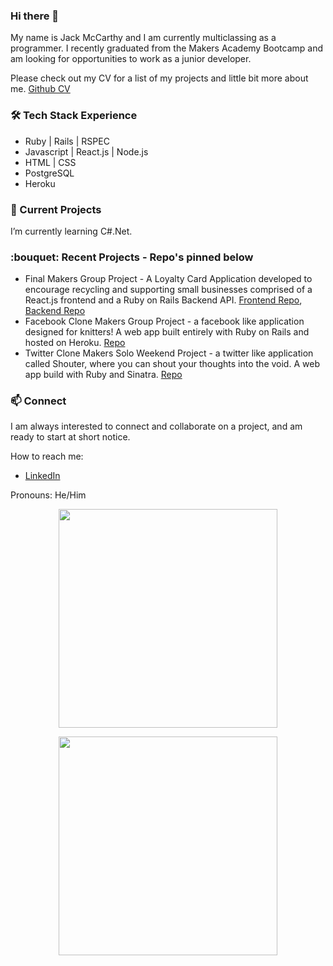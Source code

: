 ### Hi there 👋

My name is Jack McCarthy and I am currently multiclassing as a programmer. I recently graduated from the Makers Academy Bootcamp and am looking for opportunities to work as a junior developer. 

Please check out my CV for a list of my projects and little bit more about me. [Github CV](https://github.com/jackmcc08/cv)

<h3 >🛠  Tech Stack Experience</h3>
<ul>
  <li>Ruby | Rails | RSPEC </li>
  <li>Javascript | React.js | Node.js </li>
  <li>HTML | CSS</li>
  <li>PostgreSQL </li>
  <li>Heroku</li>
</ul>


<h3>🌱  Current Projects</h3>
I’m currently learning C#.Net.

<h3>:bouquet: Recent Projects - Repo's pinned below</h3>
<ul>
  <li>Final Makers Group Project - A Loyalty Card Application developed to encourage recycling and supporting small businesses comprised of a React.js frontend and a Ruby on Rails Backend API. <a href="https://github.com/jackmcc08/ladz-reclaim-react-fe">Frontend Repo</a>, <a href="https://github.com/jackmcc08/reclaim_api">Backend Repo</a></li>
  <li>Facebook Clone Makers Group Project - a facebook like application designed for knitters! A web app built entirely with Ruby on Rails and hosted on Heroku.  <a href="https://github.com/jackmcc08/Knitter-acebook-clone">Repo</a></li>
  <li>Twitter Clone Makers Solo Weekend Project - a twitter like application called Shouter, where you can shout your thoughts into the void. A web app build with Ruby and Sinatra. <a href="https://github.com/jackmcc08/chitter-challenge">Repo</a></li>
</ul>

<h3>📫  Connect</h3>
 I am always interested to connect and collaborate on a project, and am ready to start at short notice.

How to reach me: 
- [LinkedIn](https://www.linkedin.com/in/jackmcc08/) 

Pronouns: He/Him

<p align='center'>
  <a href="#"><img src="https://github-readme-stats.vercel.app/api?username=jackmcc08&show_icons=true&count_private=true&theme=dark" width="350"></a>
</p>

<p align='center'>
  <a href="#"><img src="https://github-readme-stats.vercel.app/api/top-langs/?username=jackmcc08&layout=compact&theme=vue&card_width=300&hide_title=true" width="350"></a>
</p>

<!--
**jackmcc08/jackmcc08** is a ✨ _special_ ✨ repository because its `README.md` (this file) appears on your GitHub profile.

Here are some ideas to get you started:

- 🔭 I’m currently working on ...
- 🌱 I’m currently learning ...
- 👯 I’m looking to collaborate on ...
- 🤔 I’m looking for help with ...
- 💬 Ask me about ...
- 📫 How to reach me: ...
- 😄 Pronouns: ...
- ⚡ Fun fact: ...
-->
